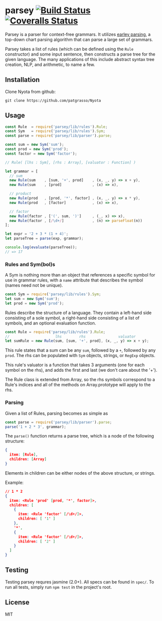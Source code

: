 
# parsey [![Build Status][travis-image]][travis-url] [![Coveralls Status][coveralls-image]][coveralls-url]

Parsey is a parser for context-free grammars. It utilizes
[earley parsing](https://www.wikiwand.com/en/Earley_parser), a top-down chart
parsing algorithm that can parse a large set of grammars.

Parsey takes a list of rules (which can be defined using the `Rule` constructor)
and some input sentence, then constructs a parse tree for the given language.
The many applications of this include abstract syntax tree creation, NLP, and
arithmetic, to name a few.


## Installation
Clone Nyota from github:
```
git clone https://github.com/patgrasso/Nyota
```


## Usage
```javascript
const Rule  = require('parsey/lib/rules').Rule;
const Sym   = require('parsey/lib/rules').Sym;
const parse = require('parsey/lib/parser').parse;

const sum = new Sym('sum');
const prod = new Sym('prod');
const factor = new Sym('factor');

// Rule( [lhs : Sym], [rhs : Array], [valuator : Function] )

let grammar = [
  // sum
  new Rule(sum    , [sum, '+', prod]    , (x, _, y) => x + y),
  new Rule(sum    , [prod]              , (x) => x),

  // product
  new Rule(prod   , [prod, '*', factor] , (x, _, y) => x * y),
  new Rule(prod   , [factor]            , (x) => x),

  // factor
  new Rule(factor , ['(', sum, ')']     , (_, x) => x),
  new Rule(factor , [/\d+/]             , (n) => parseFloat(n))
];

let expr = '2 + 3 * (1 + 4)';
let parseTree = parse(exp, grammar);

console.log(evaluate(parseTree));
// => 17
```


### Rules and Sym(bol)s
A Sym is nothing more than an object that references a specific symbol for use
in grammar rules, with a `name` attribute that describes the symbol (names need
not be unique).

```javascript
const Sym = require('parsey/lib/rules').Sym;
let sum = new Sym('sum');
let prod = new Sym('prod');
```

Rules describe the structure of a language. They contain a left-hand side
consisting of a sole symbol, a right-hand side consisting of a list of symbols,
and an optional evaluation function.

```javascript
const Rule = require('parsey/lib/rules').Rule;
//                     lhs        rhs               valuator
let sumRule = new Rule(sum, [sum, '+', prod], (x, _, y) => x + y);
```

This rule states that a sum can be any `sum`, followed by a `+`, followed by
any `prod`. The rhs can be populated with `Sym` objects, strings, or `RegExp`
objects.

This rule's valuator is a function that takes 3 arguments (one for each symbol
on the rhs), and adds the first and last (we don't care about the '+').

The Rule class is extended from Array, so the rhs symbols correspond to a Rule's
indices and all of the methods on Array.prototype will apply to the rhs.


### Parsing
Given a list of Rules, parsing becomes as simple as

```javascript
const parse = require('parsey/lib/parser').parse;
parse('1 + 2 * 3', grammar);
```

The `parse()` function returns a parse tree, which is a node of the following
structure:

```json
{
  item: [Rule],
  children: [Array]
}
```

Elements in children can be either nodes of the above structure, or strings.

Example:
```json
// 1 * 2
{
  item: <Rule 'prod' [prod, '*', factor]>,
  children: [
    {
      item: <Rule 'factor' [/\d+/]>,
      children: [ '1' ]
    },
    '*',
    {
      item: <Rule 'factor' [/\d+/]>,
      children: [ '2' ]
    }
  ]
}
```


## Testing
Testing parsey requres jasmine (2.0+). All specs can be found in `spec/`. To run
all tests, simply run `npm test` in the project's root.


## License
MIT


[travis-image]: https://travis-ci.org/patgrasso/parsey.svg?branch=master
[travis-url]: https://travis-ci.org/patgrasso/parsey
[coveralls-image]: https://coveralls.io/repos/patgrasso/parsey/badge.svg?branch=master&service=github
[coveralls-url]: https://coveralls.io/github/patgrasso/parsey?branch=master


